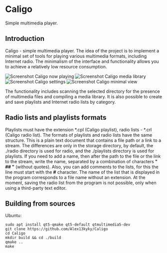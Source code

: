 <!--
SPDX-License-Identifier: LGPL-3.0-or-later
-->

# Caligo
Simple multimedia player.

## Introduction
Caligo - simple multimedia player. The idea of the project is to implement a minimal set of tools for playing various multimedia formats, including Internet radio. The minimalism of the interface and functionality allows you to achieve a relatively low resource consumption.

![Screenshot Caligo now playing](https://i.ibb.co/bWn66T1/1-en.png)
![Screenshot Caligo media library](https://i.ibb.co/yh5v1SK/2-en.png)
![Screenshot Caligo settings](https://i.ibb.co/zGfXY8P/3-en.png)
![Screenshot Caligo minimal view](https://i.ibb.co/k1S2rxq/4-en.png)

The functionality includes scanning the selected directory for the presence of multimedia files and compiling a media library. It is also possible to create and save playlists and Internet radio lists by category.

## Radio lists and playlists formats
Playlists must have the extension *.cpl (Caligo playlist), radio lists - *.crl (Caligo radio list).
The formats of playlists and radio lists have the same structure. This is a plain text document that contains a file path or a link to a stream. The differences are only in the storage directory, by default, the ./radio directory is used for radio, and the ./playlists directory is used for playlists. If you need to add a name, then after the path to the file or the link to the stream, write the name, separated by a combination of characters <b>" ## "</b> (without quotes). Also, you can add comments to the lists, for this the line must start with the <b>#</b> character. The name of the list that is displayed in the program corresponds to a file name without an extension. At the moment, saving the radio list from the program is not possible, only when using a third-party text editor.

## Building from sources
Ubuntu:
```
sudo apt install qt5-qmake qt5-default qtmultimedia5-dev
git clone https://github.com/Alex13kyky/Caligo
cd Caligo
mkdir build && cd ./build
qmake ..
make
```
